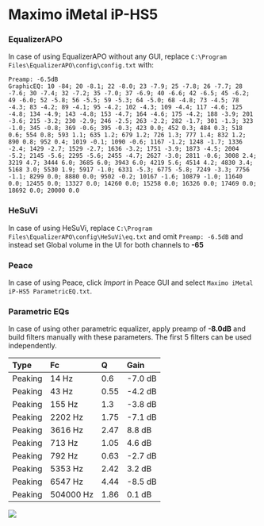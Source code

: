 # Maximo iMetal iP-HS5

### EqualizerAPO
In case of using EqualizerAPO without any GUI, replace `C:\Program Files\EqualizerAPO\config\config.txt`
with:
```
Preamp: -6.5dB
GraphicEQ: 10 -84; 20 -8.1; 22 -8.0; 23 -7.9; 25 -7.8; 26 -7.7; 28 -7.6; 30 -7.4; 32 -7.2; 35 -7.0; 37 -6.9; 40 -6.6; 42 -6.5; 45 -6.2; 49 -6.0; 52 -5.8; 56 -5.5; 59 -5.3; 64 -5.0; 68 -4.8; 73 -4.5; 78 -4.3; 83 -4.2; 89 -4.1; 95 -4.2; 102 -4.3; 109 -4.4; 117 -4.6; 125 -4.8; 134 -4.9; 143 -4.8; 153 -4.7; 164 -4.6; 175 -4.2; 188 -3.9; 201 -3.6; 215 -3.2; 230 -2.9; 246 -2.5; 263 -2.2; 282 -1.7; 301 -1.3; 323 -1.0; 345 -0.8; 369 -0.6; 395 -0.3; 423 0.0; 452 0.3; 484 0.3; 518 0.6; 554 0.8; 593 1.1; 635 1.2; 679 1.2; 726 1.3; 777 1.4; 832 1.2; 890 0.8; 952 0.4; 1019 -0.1; 1090 -0.6; 1167 -1.2; 1248 -1.7; 1336 -2.4; 1429 -2.7; 1529 -2.7; 1636 -3.2; 1751 -3.9; 1873 -4.5; 2004 -5.2; 2145 -5.6; 2295 -5.6; 2455 -4.7; 2627 -3.0; 2811 -0.6; 3008 2.4; 3219 4.7; 3444 6.0; 3685 6.0; 3943 6.0; 4219 5.6; 4514 4.2; 4830 3.4; 5168 3.0; 5530 1.9; 5917 -1.0; 6331 -5.3; 6775 -5.8; 7249 -3.3; 7756 -1.1; 8299 0.0; 8880 0.0; 9502 -0.2; 10167 -1.6; 10879 -1.0; 11640 0.0; 12455 0.0; 13327 0.0; 14260 0.0; 15258 0.0; 16326 0.0; 17469 0.0; 18692 0.0; 20000 0.0
```

### HeSuVi
In case of using HeSuVi, replace `C:\Program Files\EqualizerAPO\config\HeSuVi\eq.txt` and omit `Preamp:
-6.5dB` and instead set Global volume in the UI for both channels to **-65**

### Peace
In case of using Peace, click *Import* in Peace GUI and select `Maximo iMetal iP-HS5 ParametricEQ.txt`.

### Parametric EQs
In case of using other parametric equalizer, apply preamp of **-8.0dB** and build filters manually with
these parameters. The first 5 filters can be used independently.

| Type    | Fc        |    Q | Gain    |
|:--------|:----------|:-----|:--------|
| Peaking | 14 Hz     | 0.6  | -7.0 dB |
| Peaking | 43 Hz     | 0.55 | -4.2 dB |
| Peaking | 155 Hz    | 1.3  | -3.8 dB |
| Peaking | 2202 Hz   | 1.75 | -7.1 dB |
| Peaking | 3616 Hz   | 2.47 | 8.8 dB  |
| Peaking | 713 Hz    | 1.05 | 4.6 dB  |
| Peaking | 792 Hz    | 0.63 | -2.7 dB |
| Peaking | 5353 Hz   | 2.42 | 3.2 dB  |
| Peaking | 6547 Hz   | 4.44 | -8.5 dB |
| Peaking | 504000 Hz | 1.86 | 0.1 dB  |

![](https://raw.githubusercontent.com/jaakkopasanen/AutoEq/master/results/headphonecom/sbaf-serious/Maximo%20iMetal%20iP-HS5/Maximo%20iMetal%20iP-HS5.png)
